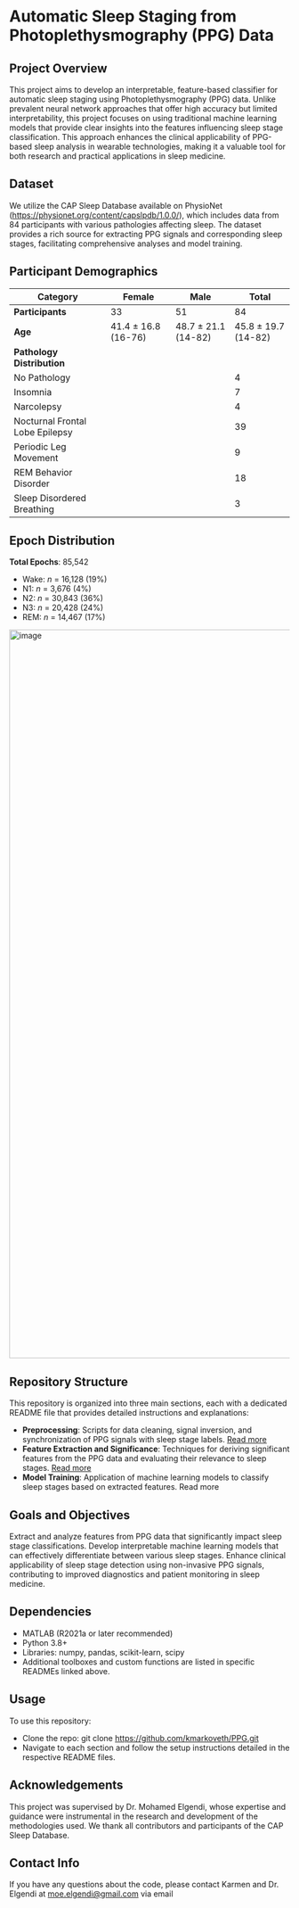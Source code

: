 # Automatic Sleep Staging from Photoplethysmography (PPG) Data


## Project Overview
This project aims to develop an interpretable, feature-based classifier for automatic sleep staging using Photoplethysmography (PPG) data. Unlike prevalent neural network approaches that offer high accuracy but limited interpretability, this project focuses on using traditional machine learning models that provide clear insights into the features influencing sleep stage classification. This approach enhances the clinical applicability of PPG-based sleep analysis in wearable technologies, making it a valuable tool for both research and practical applications in sleep medicine.

## Dataset
We utilize the CAP Sleep Database available on PhysioNet (https://physionet.org/content/capslpdb/1.0.0/), which includes data from 84 participants with various pathologies affecting sleep. The dataset provides a rich source for extracting PPG signals and corresponding sleep stages, facilitating comprehensive analyses and model training.

## Participant Demographics

| Category                    | Female          | Male            | Total           |
|-----------------------------|-----------------|-----------------|-----------------|
| **Participants**            | 33              | 51              | 84              |
| **Age**                     | 41.4 ± 16.8 (16-76) | 48.7 ± 21.1 (14-82) | 45.8 ± 19.7 (14-82) |
| **Pathology Distribution**  |                 |                 |                 |
| No Pathology                |                 |                 | 4               |
| Insomnia                    |                 |                 | 7               |
| Narcolepsy                  |                 |                 | 4               |
| Nocturnal Frontal Lobe Epilepsy |             |                 | 39              |
| Periodic Leg Movement       |                 |                 | 9               |
| REM Behavior Disorder       |                 |                 | 18              |
| Sleep Disordered Breathing  |                 |                 | 3               |


## Epoch Distribution
**Total Epochs**: 85,542
* Wake: *n* = 16,128 (19%)
* N1: *n* = 3,676 (4%)
* N2: *n* = 30,843 (36%)
* N3: *n* = 20,428 (24%)
* REM: *n* = 14,467 (17%)

<img width="1307" alt="image" src="https://github.com/kmarkoveth/PPG/assets/103241042/c9a86e83-f879-4b54-8e6d-d8fc14bbd9c2">


## Repository Structure
This repository is organized into three main sections, each with a dedicated README file that provides detailed instructions and explanations:
* **Preprocessing**: Scripts for data cleaning, signal inversion, and synchronization of PPG signals with sleep stage labels. [Read more](https://github.com/kmarkoveth/PPG/tree/main/preprocessing)
* **Feature Extraction and Significance**: Techniques for deriving significant features from the PPG data and evaluating their relevance to sleep stages. [Read more](https://github.com/kmarkoveth/PPG/tree/main/feature_extraction_and_significance)
* **Model Training**: Application of machine learning models to classify sleep stages based on extracted features. Read more

## Goals and Objectives
Extract and analyze features from PPG data that significantly impact sleep stage classifications.
Develop interpretable machine learning models that can effectively differentiate between various sleep stages.
Enhance clinical applicability of sleep stage detection using non-invasive PPG signals, contributing to improved diagnostics and patient monitoring in sleep medicine.

## Dependencies
* MATLAB (R2021a or later recommended)
* Python 3.8+
* Libraries: numpy, pandas, scikit-learn, scipy
* Additional toolboxes and custom functions are listed in specific READMEs linked above.

## Usage
To use this repository:
* Clone the repo: git clone https://github.com/kmarkoveth/PPG.git
* Navigate to each section and follow the setup instructions detailed in the respective README files.

## Acknowledgements
This project was supervised by Dr. Mohamed Elgendi, whose expertise and guidance were instrumental in the research and development of the methodologies used. We thank all contributors and participants of the CAP Sleep Database.

## Contact Info

If you have any questions about the code, please contact Karmen and Dr. Elgendi at moe.elgendi@gmail.com via email

